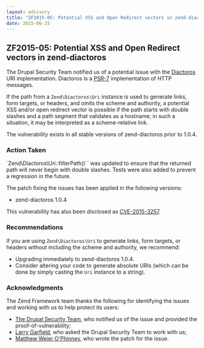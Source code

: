 ```yaml
---
layout: advisory
title: "ZF2015-05: Potential XSS and Open Redirect vectors in zend-diactoros"
date: 2015-06-25
---
```


ZF2015-05: Potential XSS and Open Redirect vectors in zend-diactoros
--------------------------------------------------------------------

 The Drupal Security Team notified us of a potential issue with the [Diactoros](https://github.com/zendframework/zend-diactoros) URI implementation. Diactoros is a [PSR-7](http://www.php-fig.org/psr/psr-7/) implementation of HTTP messages.

 If the path from a `Zend\Diactoros\Uri` instance is used to generate links, form targets, or headers, and omits the scheme and authority, a potential XSS and/or open redirect vector is possible if the path starts with double slashes and a path segment that validates as a hostname; in such a situation, it may be interpreted as a scheme-relative link.

 The vulnerability exists in all stable versions of zend-diactoros prior to 1.0.4.

### Action Taken

`Zend\Diactoros\Uri::filterPath()`` was updated to ensure that the returned path will never begin with double slashes. Tests were also added to prevent a regression in the future.

 The patch fixing the issues has been applied in the following versions:

- zend-diactoros 1.0.4

 This vulnerability has also been disclosed as [CVE-2015-3257](https://cve.mitre.org/cgi-bin/cvename.cgi?name=CVE-2015-3257).

### Recommendations

 If you are using `Zend\Diactoros\Uri` to generate links, form targets, or headers without including the scheme and authority, we recommend:

- Upgrading immediately to zend-diactoros 1.0.4.
- Consider altering your code to generate absolute URIs (which can be done by simply casting the `Uri` instance to a string).

### Acknowledgments

 The Zend Framework team thanks the following for identifying the issues and working with us to help protect its users:

- [The Drupal Security Team](https://security.drupal.org), who notified us of the issue and provided the proof-of-vulnerability;
- [Larry Garfield](http://www.garfieldtech.com/), who asked the Drupal Security Team to work with us;
- [Matthew Weier O'Phinney](https://mwop.net/), who wrote the patch for the issue.

 
